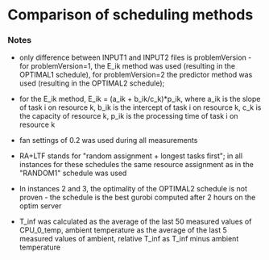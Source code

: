# Comparison of scheduling methods

### Notes

 - only difference between INPUT1 and INPUT2 files is problemVersion - for problemVersion=1, the E_ik method was used (resulting in the OPTIMAL1 schedule), for problemVersion=2 the predictor method was used (resulting in the OPTIMAL2 schedule);
  - for the E_ik method, E_ik = (a_ik + b_ik/c_k)\*p_ik, where a_ik is the slope of task i on resource k, b_ik is the intercept of task i on resource k, c_k is the capacity of resource k, p_ik is the processing time of task i on resource k

 - fan settings of 0.2 was used during all measurements

 - RA+LTF stands for "random assignment + longest tasks first"; in all instances for these schedules the same resource assignment as in the "RANDOM1" schedule was used

 - In instances 2 and 3, the optimality of the OPTIMAL2 schedule is not proven - the schedule is the best gurobi computed after 2 hours on the optim server

 - T_inf was calculated as the average of the last 50 measured values of CPU_0_temp, ambient temperature as the average of the last 5 measured values of ambient, relative T_inf as T_inf minus ambient temperature